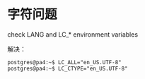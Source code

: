 # 字符问题

check LANG and LC_* environment variables



解决：

```
postgres@pa4:~$ LC_ALL="en_US.UTF-8"
postgres@pa4:~$ LC_CTYPE="en_US.UTF-8"
```


